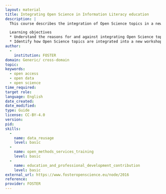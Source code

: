 ```yaml
---
layout: material
title: Integrating Open Science in Information Literacy education
description: | 
  This course describes the integration of Open Science topics in a newly developed Information Literacy workshop for 1st-year PhD candidates. The workshop treats Open Science as an integral part of Information Literacy and does not set it apart. Awareness of Open Science topics is an important step in the development of PhD candidates into “informed researchers”.

  Learning objectives
  * Understand the reasons for and against integrating Open Science topics into existing Information Literacy courses.
  * Identify how Open Science topics are integrated into a new workshop for PhD candidates about Information and Data in general.
author: 
  - 
    institution: FOSTER
domain: Generic/ cross-domain
topic: 
keywords: 
  - open access
  - open data
  - open science
time_required: 
target role: 
language: English
date_created: 
date_modified: 
type: Guide
license: CC-BY-4.0
version: 
pid: 
skills: 
  - 
    name: data_reusage
    level: basic
  - 
    name: open_methods_services_training
    level: basic
  - 
    name: education_and_professional_development_contribution
    level: basic
external_url: https://www.fosteropenscience.eu/node/2016
reference: 
provider: FOSTER
---
```

